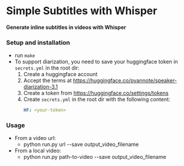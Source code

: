 # Simple Subtitles with Whisper
**Generate inline subtitles in videos with Whisper**

### Setup and installation
- run `make`
- To support diarization, you need to save your huggingface token in `secrets.yml` in the root dir:
    1. Create a huggingface account
    2. Accept the terms at https://huggingface.co/pyannote/speaker-diarization-3.1
    3. Create a token from https://huggingface.co/settings/tokens
    4. Create `secrets.yml` in the root dir with the following content:
        ```yaml
        HF: <your-token>
        ```


### Usage
- From a video url:
    - python run.py url --save output_video_filename
- From a local video:
    - python run.py path-to-video --save output_video_filename
